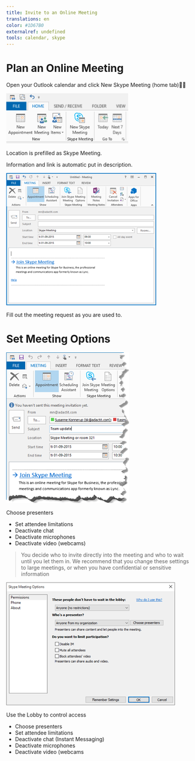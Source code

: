 ```yaml
---
title: Invite to an Online Meeting
translations: en
color: #1D67B0
externalref: undefined
tools: calendar, skype
---
```

  
# Plan an Online Meeting

Open your Outlook calendar and click New Skype Meeting (home tab)

![](https://raw.githubusercontent.com/Hexatown/docs/master/generic/usecases/pandora-online-meetings/invite%20to%20an%20online%20meeting/2018-08-28-19-21-17.png)

Location is prefilled as Skype Meeting. 

Information and link is automatic put in description.

![](https://raw.githubusercontent.com/Hexatown/docs/master/generic/usecases/pandora-online-meetings/invite%20to%20an%20online%20meeting/2018-08-28-19-21-28.png)

Fill out the meeting request as you are used to.

# Set Meeting Options

![](https://raw.githubusercontent.com/Hexatown/docs/master/generic/usecases/pandora-online-meetings/invite%20to%20an%20online%20meeting/2018-08-28-19-23-18.png)

Choose presenters
- Set attendee limitations
- Deactivate chat 
- Deactivate microphones
- Deactivate video (webcams) 


>You decide who to invite directly into the meeting and who to wait until you let them in. We recommend that you change these settings to large meetings, or when you have confidential or sensitive information

![](https://raw.githubusercontent.com/Hexatown/docs/master/generic/usecases/pandora-online-meetings/invite%20to%20an%20online%20meeting/2018-08-28-19-25-25.png)

Use the Lobby to control access 
- Choose presenters
- Set attendee limitations
- Deactivate chat  (Instant Messaging)
- Deactivate microphones
- Deactivate video (webcams